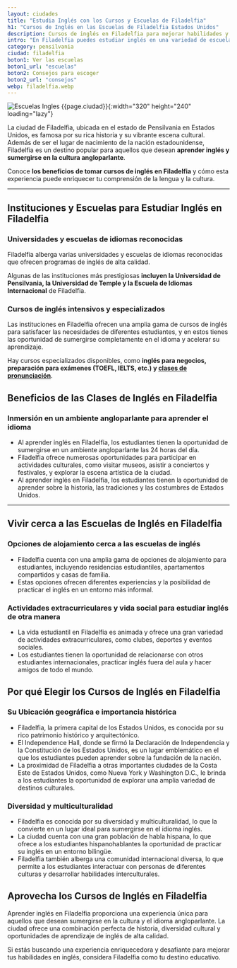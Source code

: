 ```yaml
---
layout: ciudades
title: "Estudia Inglés con los Cursos y Escuelas de Filadelfia"
h1: "Cursos de Inglés en las Escuelas de Filadelfia Estados Unidos"
description: Cursos de inglés en Filadelfia para mejorar habilidades y estudiar la cultura angloparlante ¡Inscríbete hoy y expande tus horizontes!🗽
intro: "En Filadelfia puedes estudiar inglés en una variedad de escuelas. ¡Conócelas!"
category: pensilvania
ciudad: filadelfia
boton1: Ver las escuelas
boton1_url: "escuelas"
boton2: Consejos para escoger
boton2_url: "consejos"
webp: filadelfia.webp
---
```

![Escuelas Ingles {{page.ciudad}}]({{site.baseurl}}/img/{{page.webp}} "Comunidad angloparlante, Filadelfia, Estados Unidos"){:width="320" height="240" loading="lazy"}

La ciudad de Filadelfia, ubicada en el estado de Pensilvania en Estados Unidos, es famosa por su rica historia y su vibrante escena cultural. Además de ser el lugar de nacimiento de la nación estadounidense, Filadelfia es un destino popular para aquellos que desean **aprender inglés y sumergirse en la cultura angloparlante**.

Conoce **los beneficios de tomar cursos de inglés en Filadelfia** y cómo esta experiencia puede enriquecer tu comprensión de la lengua y la cultura.

----

## Instituciones y Escuelas para Estudiar Inglés en Filadelfia

### Universidades y escuelas de idiomas reconocidas

Filadelfia alberga varias universidades y escuelas de idiomas reconocidas que ofrecen programas de inglés de alta calidad.

Algunas de las instituciones más prestigiosas **incluyen la Universidad de Pensilvania, la Universidad de Temple y la Escuela de Idiomas Internacional** de Filadelfia.

### Cursos de inglés intensivos y especializados

Las instituciones en Filadelfia ofrecen una amplia gama de cursos de inglés para satisfacer las necesidades de diferentes estudiantes, y en estos tienes las oportunidad de sumergirse completamente en el idioma y acelerar su aprendizaje.

Hay cursos especializados disponibles, como **inglés para negocios, preparación para exámenes (TOEFL, IELTS, etc.) y [clases de pronunciación]({{'clases-en-linea'|relative_url}})**.

## Beneficios de las Clases de Inglés en Filadelfia

### Inmersión en un ambiente angloparlante para aprender el idioma

- Al aprender inglés en Filadelfia, los estudiantes tienen la oportunidad de sumergirse en un ambiente angloparlante las 24 horas del día.
- Filadelfia ofrece numerosas oportunidades para participar en actividades culturales, como visitar museos, asistir a conciertos y festivales, y explorar la escena artística de la ciudad.
- Al aprender inglés en Filadelfia, los estudiantes tienen la oportunidad de aprender sobre la historia, las tradiciones y las costumbres de Estados Unidos.

----

## Vivir cerca a las Escuelas de Inglés en Filadelfia

### Opciones de alojamiento cerca a las escuelas de inglés

- Filadelfia cuenta con una amplia gama de opciones de alojamiento para estudiantes, incluyendo residencias estudiantiles, apartamentos compartidos y casas de familia.
- Estas opciones ofrecen diferentes experiencias y la posibilidad de practicar el inglés en un entorno más informal.

### Actividades extracurriculares y vida social para estudiar inglés de otra manera

- La vida estudiantil en Filadelfia es animada y ofrece una gran variedad de actividades extracurriculares, como clubes, deportes y eventos sociales.
- Los estudiantes tienen la oportunidad de relacionarse con otros estudiantes internacionales, practicar inglés fuera del aula y hacer amigos de todo el mundo.

## Por qué Elegir los Cursos de Inglés en Filadelfia

### Su Ubicación geográfica e importancia histórica

- Filadelfia, la primera capital de los Estados Unidos, es conocida por su rico patrimonio histórico y arquitectónico.
- El Independence Hall, donde se firmó la Declaración de Independencia y la Constitución de los Estados Unidos, es un lugar emblemático en el que los estudiantes pueden aprender sobre la fundación de la nación.
- La proximidad de Filadelfia a otras importantes ciudades de la Costa Este de Estados Unidos, como Nueva York y Washington D.C., le brinda a los estudiantes la oportunidad de explorar una amplia variedad de destinos culturales.

### Diversidad y multiculturalidad

- Filadelfia es conocida por su diversidad y multiculturalidad, lo que la convierte en un lugar ideal para sumergirse en el idioma inglés.
- La ciudad cuenta con una gran población de habla hispana, lo que ofrece a los estudiantes hispanohablantes la oportunidad de practicar su inglés en un entorno bilingüe.
- Filadelfia también alberga una comunidad internacional diversa, lo que permite a los estudiantes interactuar con personas de diferentes culturas y desarrollar habilidades interculturales.

## Aprovecha los Cursos de Inglés en Filadelfia

Aprender inglés en Filadelfia proporciona una experiencia única para aquellos que desean sumergirse en la cultura y el idioma angloparlante. La ciudad ofrece una combinación perfecta de historia, diversidad cultural y oportunidades de aprendizaje de inglés de alta calidad.

Si estás buscando una experiencia enriquecedora y desafiante para mejorar tus habilidades en inglés, considera Filadelfia como tu destino educativo.
